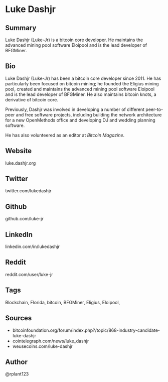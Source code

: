 # Luke Dashjr 

## Summary
Luke Dashjr (Luke-Jr) is a bitcoin core developer. He maintains the advanced mining pool software Eloipool and is the lead developer of BFGMiner. 

## Bio
Luke Dashjr (Luke-Jr) has been a bitcoin core developer since 2011. He has particularly been focused on bitcoin mining; he founded the Eligius mining pool, created and maintains the advanced mining pool software Eloipool and is the lead developer of BFGMiner. He also maintains bitcoin knots, a derivative of bitcoin core.

Previously, Dashjr was involved in developing a number of different peer-to-peer and free software projects, including building the network architecture for a new OpenMethods office and developing DJ and wedding planning software.

He has also volunteered as an editor at *Bitcoin Magazine*.

## Website
luke.dashjr.org

## Twitter
twitter.com/lukedashjr

## Github
github.com/luke-jr

## LinkedIn
linkedin.com/in/lukedashjr

## Reddit
reddit.com/user/luke-jr

## Tags
Blockchain, Florida, bitcoin, BFGMiner, Eligius, Eloipool,

## Sources
- bitcoinfoundation.org/forum/index.php?/topic/868-industry-candidate-luke-dashjr
- cointelegraph.com/news/luke_dashjr
- weusecoins.com/luke-dashjr

## Author
@rplant123
